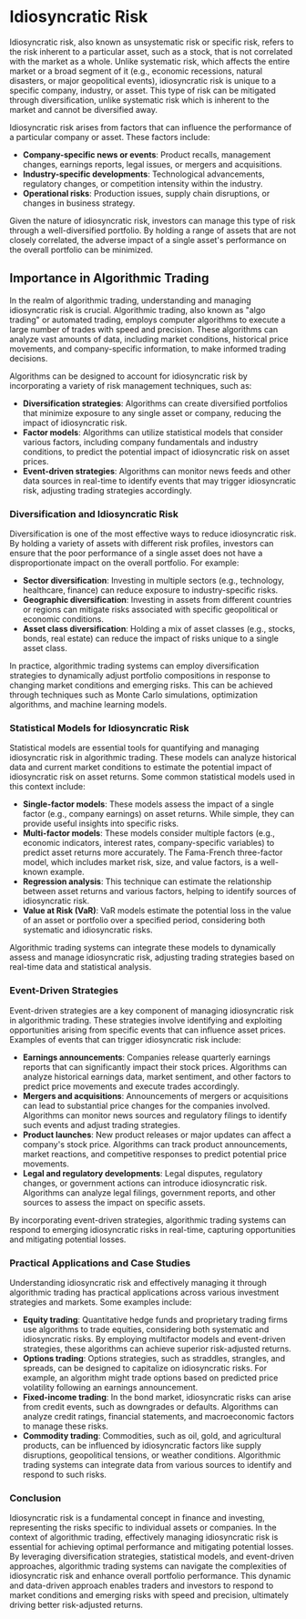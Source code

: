 # Idiosyncratic Risk

Idiosyncratic risk, also known as unsystematic risk or specific risk, refers to the risk inherent to a particular asset, such as a stock, that is not correlated with the market as a whole. Unlike systematic risk, which affects the entire market or a broad segment of it (e.g., economic recessions, natural disasters, or major geopolitical events), idiosyncratic risk is unique to a specific company, industry, or asset. This type of risk can be mitigated through diversification, unlike systematic risk which is inherent to the market and cannot be diversified away.

Idiosyncratic risk arises from factors that can influence the performance of a particular company or asset. These factors include:

- **Company-specific news or events**: Product recalls, management changes, earnings reports, legal issues, or mergers and acquisitions.
- **Industry-specific developments**: Technological advancements, regulatory changes, or competition intensity within the industry.
- **Operational risks**: Production issues, supply chain disruptions, or changes in business strategy.

Given the nature of idiosyncratic risk, investors can manage this type of risk through a well-diversified portfolio. By holding a range of assets that are not closely correlated, the adverse impact of a single asset's performance on the overall portfolio can be minimized.

## Importance in Algorithmic Trading

In the realm of algorithmic trading, understanding and managing idiosyncratic risk is crucial. Algorithmic trading, also known as "algo trading" or automated trading, employs computer algorithms to execute a large number of trades with speed and precision. These algorithms can analyze vast amounts of data, including market conditions, historical price movements, and company-specific information, to make informed trading decisions.

Algorithms can be designed to account for idiosyncratic risk by incorporating a variety of risk management techniques, such as:

- **Diversification strategies**: Algorithms can create diversified portfolios that minimize exposure to any single asset or company, reducing the impact of idiosyncratic risk.
- **Factor models**: Algorithms can utilize statistical models that consider various factors, including company fundamentals and industry conditions, to predict the potential impact of idiosyncratic risk on asset prices.
- **Event-driven strategies**: Algorithms can monitor news feeds and other data sources in real-time to identify events that may trigger idiosyncratic risk, adjusting trading strategies accordingly.

### Diversification and Idiosyncratic Risk

Diversification is one of the most effective ways to reduce idiosyncratic risk. By holding a variety of assets with different risk profiles, investors can ensure that the poor performance of a single asset does not have a disproportionate impact on the overall portfolio. For example:

- **Sector diversification**: Investing in multiple sectors (e.g., technology, healthcare, finance) can reduce exposure to industry-specific risks.
- **Geographic diversification**: Investing in assets from different countries or regions can mitigate risks associated with specific geopolitical or economic conditions.
- **Asset class diversification**: Holding a mix of asset classes (e.g., stocks, bonds, real estate) can reduce the impact of risks unique to a single asset class.

In practice, algorithmic trading systems can employ diversification strategies to dynamically adjust portfolio compositions in response to changing market conditions and emerging risks. This can be achieved through techniques such as Monte Carlo simulations, optimization algorithms, and machine learning models.

### Statistical Models for Idiosyncratic Risk

Statistical models are essential tools for quantifying and managing idiosyncratic risk in algorithmic trading. These models can analyze historical data and current market conditions to estimate the potential impact of idiosyncratic risk on asset returns. Some common statistical models used in this context include:

- **Single-factor models**: These models assess the impact of a single factor (e.g., company earnings) on asset returns. While simple, they can provide useful insights into specific risks.
- **Multi-factor models**: These models consider multiple factors (e.g., economic indicators, interest rates, company-specific variables) to predict asset returns more accurately. The Fama-French three-factor model, which includes market risk, size, and value factors, is a well-known example.
- **Regression analysis**: This technique can estimate the relationship between asset returns and various factors, helping to identify sources of idiosyncratic risk.
- **Value at Risk (VaR)**: VaR models estimate the potential loss in the value of an asset or portfolio over a specified period, considering both systematic and idiosyncratic risks.

Algorithmic trading systems can integrate these models to dynamically assess and manage idiosyncratic risk, adjusting trading strategies based on real-time data and statistical analysis.

### Event-Driven Strategies

Event-driven strategies are a key component of managing idiosyncratic risk in algorithmic trading. These strategies involve identifying and exploiting opportunities arising from specific events that can influence asset prices. Examples of events that can trigger idiosyncratic risk include:

- **Earnings announcements**: Companies release quarterly earnings reports that can significantly impact their stock prices. Algorithms can analyze historical earnings data, market sentiment, and other factors to predict price movements and execute trades accordingly.
- **Mergers and acquisitions**: Announcements of mergers or acquisitions can lead to substantial price changes for the companies involved. Algorithms can monitor news sources and regulatory filings to identify such events and adjust trading strategies.
- **Product launches**: New product releases or major updates can affect a company's stock price. Algorithms can track product announcements, market reactions, and competitive responses to predict potential price movements.
- **Legal and regulatory developments**: Legal disputes, regulatory changes, or government actions can introduce idiosyncratic risk. Algorithms can analyze legal filings, government reports, and other sources to assess the impact on specific assets.

By incorporating event-driven strategies, algorithmic trading systems can respond to emerging idiosyncratic risks in real-time, capturing opportunities and mitigating potential losses.

### Practical Applications and Case Studies

Understanding idiosyncratic risk and effectively managing it through algorithmic trading has practical applications across various investment strategies and markets. Some examples include:

- **Equity trading**: Quantitative hedge funds and proprietary trading firms use algorithms to trade equities, considering both systematic and idiosyncratic risks. By employing multifactor models and event-driven strategies, these algorithms can achieve superior risk-adjusted returns.
- **Options trading**: Options strategies, such as straddles, strangles, and spreads, can be designed to capitalize on idiosyncratic risks. For example, an algorithm might trade options based on predicted price volatility following an earnings announcement.
- **Fixed-income trading**: In the bond market, idiosyncratic risks can arise from credit events, such as downgrades or defaults. Algorithms can analyze credit ratings, financial statements, and macroeconomic factors to manage these risks.
- **Commodity trading**: Commodities, such as oil, gold, and agricultural products, can be influenced by idiosyncratic factors like supply disruptions, geopolitical tensions, or weather conditions. Algorithmic trading systems can integrate data from various sources to identify and respond to such risks.

### Conclusion

Idiosyncratic risk is a fundamental concept in finance and investing, representing the risks specific to individual assets or companies. In the context of algorithmic trading, effectively managing idiosyncratic risk is essential for achieving optimal performance and mitigating potential losses. By leveraging diversification strategies, statistical models, and event-driven approaches, algorithmic trading systems can navigate the complexities of idiosyncratic risk and enhance overall portfolio performance. This dynamic and data-driven approach enables traders and investors to respond to market conditions and emerging risks with speed and precision, ultimately driving better risk-adjusted returns.
